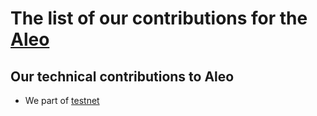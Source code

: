 # The list of our contributions for the [Aleo](https://www.aleo.org/)

## Our technical contributions to Aleo

- We part of [testnet](https://nodes.guru/aleo/aleochecker?q=aleo1al98klrj4z4syxxmkr9drahh8jd5a50cx7xus55940w7rjzxp5fq2hght3)
